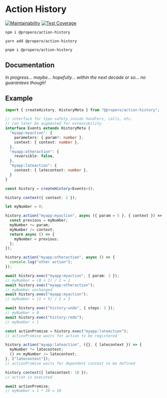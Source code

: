 # Action History

[![Maintainability](---)](https://codeclimate.com/github/propero-oss/action-history/maintainability)
[![Test Coverage](---)](https://codeclimate.com/github/propero-oss/action-history/test_coverage)

```shell
npm i @propero/action-history
```
```shell
yarn add @propero/action-history
```
```shell
pnpm i @propero/action-history
```

## Documentation

*In progress... maybe... hopefully... within the next decade or so... no guarantees though!*


## Example
```typescript
import { createHistory, HistoryMeta } from "@propero/action-history";

// interface for type safety inside handlers, calls, etc.
// can later be augmented for extensibility
interface Events extends HistoryMeta {
  "myapp:myaction": {
    parameters: { param?: number },
    context: { context: number },
  },
  "myapp:otheraction": {
    reversible: false,
  },
  "myapp:lateaction": {
    context: { latecontext: number },
  }
}

const history = createHistory<Events>();

history.context({ context: 2 });

let myNumber = 0;

history.action("myapp:myaction", async ({ param = 5 }, { context }) => {
  const previous = myNumber;
  myNumber += param;
  myNumber /= context;
  return async () => {
    myNumber = previous;
  };
});

history.action("myapp:otheraction", async () => {
  console.log("other action");
});

await history.exec("myapp:myaction", { param: 2 });
// myNumber = (0 + 2) / 2 = 1
await history.exec("myapp:otheraction");
// myNumber unchanged
await history.exec("myapp:myaction");
// myNumber = (1 + 5) / 2 = 3

await history.exec("history:undo", { steps: 2 });
// myNumber = 0
await history.exec("history:redo");
// myNumber = 1

const actionPromise = history.exec("myapp:lateaction");
// actionPromise waits for action to be registered

history.action("myapp:lateaction", ({}, { latecontext }) => {
  myNumber *= latecontext;
  () => myNumber /= latecontext;
}, ["latecontext"]);
// actionPromise waits for dependent context to be defined

history.context({ latecontext: 10 });
// action is executed

await actionPromise;
// myNumber = 1 * 10 = 10
```
